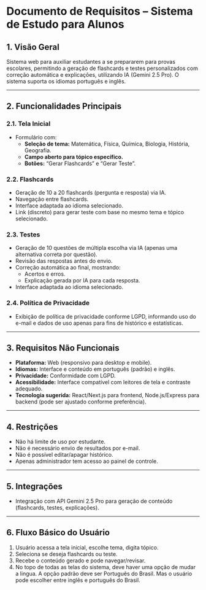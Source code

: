 # Documento de Requisitos – Sistema de Estudo para Alunos

## 1. Visão Geral
Sistema web para auxiliar estudantes a se prepararem para provas escolares, permitindo a geração de flashcards e testes personalizados com correção automática e explicações, utilizando IA (Gemini 2.5 Pro). O sistema suporta os idiomas português e inglês.

---

## 2. Funcionalidades Principais

### 2.1. Tela Inicial
- Formulário com:
  - **Seleção de tema:** Matemática, Física, Química, Biologia, História, Geografia.
  - **Campo aberto para tópico específico.**
  - **Botões:** “Gerar Flashcards” e “Gerar Teste”.

### 2.2. Flashcards
- Geração de 10 a 20 flashcards (pergunta e resposta) via IA.
- Navegação entre flashcards.
- Interface adaptada ao idioma selecionado.
- Link (discreto) para gerar teste com base no mesmo tema e tópico selecionado.

### 2.3. Testes
- Geração de 10 questões de múltipla escolha via IA (apenas uma alternativa correta por questão).
- Revisão das respostas antes do envio.
- Correção automática ao final, mostrando:
  - Acertos e erros.
  - Explicação gerada por IA para cada resposta.
- Interface adaptada ao idioma selecionado.

### 2.4. Política de Privacidade
- Exibição de política de privacidade conforme LGPD, informando uso do e-mail e dados de uso apenas para fins de histórico e estatísticas.

---

## 3. Requisitos Não Funcionais

- **Plataforma:** Web (responsivo para desktop e mobile).
- **Idiomas:** Interface e conteúdo em português (padrão) e inglês.
- **Privacidade:** Conformidade com LGPD.
- **Acessibilidade:** Interface compatível com leitores de tela e contraste adequado.
- **Tecnologia sugerida:** React/Next.js para frontend, Node.js/Express para backend (pode ser ajustado conforme preferência).

---

## 4. Restrições

- Não há limite de uso por estudante.
- Não é necessário envio de resultados por e-mail.
- Não é possível editar/apagar histórico.
- Apenas administrador tem acesso ao painel de controle.

---

## 5. Integrações

- Integração com API Gemini 2.5 Pro para geração de conteúdo (flashcards, testes, explicações).

---

## 6. Fluxo Básico do Usuário

1. Usuário acessa a tela inicial, escolhe tema, digita tópico.
2. Seleciona se deseja flashcards ou teste.
3. Recebe o conteúdo gerado e pode navegar/revisar.
4. No topo de todas as telas do sistema, deve haver uma opção de mudar a lingua. A opção padrão deve ser Português do Brasil. Mas o usuário pode escolher entre inglês e português do Brasil. 